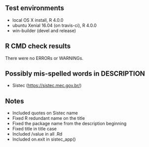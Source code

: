 ## Test environments
* local OS X install, R 4.0.0
* ubuntu Xenial 16.04  (on travis-ci), R 4.0.0
* win-builder (devel and release)

## R CMD check results
There were no ERRORs or WARNINGs. 

## Possibly mis-spelled words in DESCRIPTION
* Sistec (https://sistec.mec.gov.br/)

## Notes
* Included quotes on Sistec name
* Fixed R redundant name on the title
* Fixed the package name from the description beginning 
* Fixed title in title case
* Included /value in all .Rd
* Included on.exit in sistec_app()